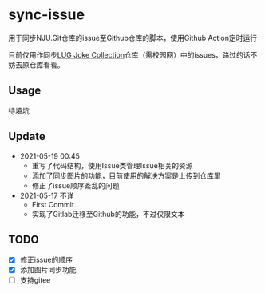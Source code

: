 # sync-issue
用于同步NJU.Git仓库的issue至Github仓库的脚本，使用Github Action定时运行

目前仅用作同步[LUG Joke Collection](https://git.nju.edu.cn/nju-lug/lug-joke-collection)仓库（需校园网）中的issues，路过的话不妨去原仓库看看。

## Usage
待填坑

## Update
+ 2021-05-19 00:45
  + 重写了代码结构，使用Issue类管理Issue相关的资源
  + 添加了同步图片的功能，目前使用的解决方案是上传到仓库里
  + 修正了issue顺序紊乱的问题
+ 2021-05-17 不详
  + First Commit
  + 实现了Gitlab迁移至Github的功能，不过仅限文本

## TODO
+ [x] 修正issue的顺序
+ [x] 添加图片同步功能
+ [ ] 支持gitee
